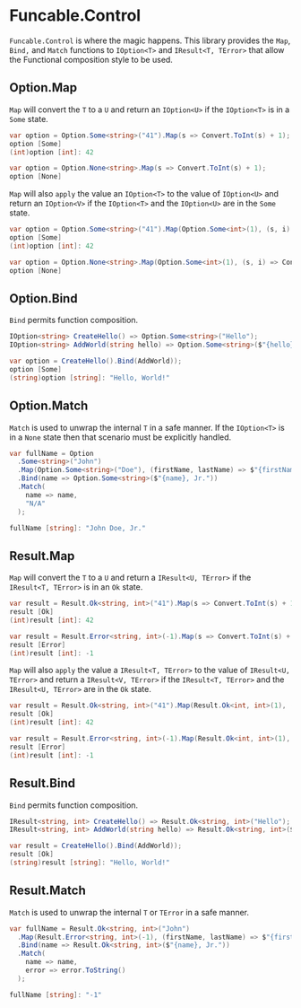 # Funcable.Control

`Funcable.Control` is where the magic happens. This library provides the `Map`, `Bind,` and `Match` functions to `IOption<T>` and `IResult<T, TError>` that allow the Functional composition style to be used.

## Option.Map

`Map` will convert the `T` to a `U` and return an `IOption<U>` if the `IOption<T>` is in a `Some` state.

```csharp
var option = Option.Some<string>("41").Map(s => Convert.ToInt(s) + 1);
option [Some]
(int)option [int]: 42

var option = Option.None<string>.Map(s => Convert.ToInt(s) + 1);
option [None]
```

`Map` will also `apply` the value an `IOption<T>` to the value of `IOption<U>` and return an `IOption<V>` if the `IOption<T>` and the `IOption<U>` are in the `Some` state.

```csharp
var option = Option.Some<string>("41").Map(Option.Some<int>(1), (s, i) => Convert.ToInt(s) + i);
option [Some]
(int)option [int]: 42

var option = Option.None<string>.Map(Option.Some<int>(1), (s, i) => Convert.ToInt(s) + i);
option [None]
```

## Option.Bind

`Bind` permits function composition.

```csharp
IOption<string> CreateHello() => Option.Some<string>("Hello");
IOption<string> AddWorld(string hello) => Option.Some<string>($"{hello}, World!");

var option = CreateHello().Bind(AddWorld));
option [Some]
(string)option [string]: "Hello, World!"
```

## Option.Match

`Match` is used to unwrap the internal `T` in a safe manner. If the `IOption<T>` is in a `None` state then that scenario must be explicitly handled.

```csharp
var fullName = Option
  .Some<string>("John")
  .Map(Option.Some<string>("Doe"), (firstName, lastName) => $"{firstName}, {lastName}")
  .Bind(name => Option.Some<string>($"{name}, Jr."))
  .Match(
    name => name,
    "N/A"
  );

fullName [string]: "John Doe, Jr."
```

## Result.Map

`Map` will convert the `T` to a `U` and return a `IResult<U, TError>` if the `IResult<T, TError>` is in an `Ok` state.

```csharp
var result = Result.Ok<string, int>("41").Map(s => Convert.ToInt(s) + 1);
result [Ok]
(int)result [int]: 42

var result = Result.Error<string, int>(-1).Map(s => Convert.ToInt(s) + 1);
result [Error]
(int)result [int]: -1
```

`Map` will also `apply` the value a `IResult<T, TError>` to the value of `IResult<U, TError>` and return a `IResult<V, TError>` if the `IResult<T, TError>` and the `IResult<U, TError>` are in the `Ok` state.

```csharp
var result = Result.Ok<string, int>("41").Map(Result.Ok<int, int>(1), (s, i) => Convert.ToInt(s) + i);
result [Ok]
(int)result [int]: 42

var result = Result.Error<string, int>(-1).Map(Result.Ok<int, int>(1), (s, i) => Convert.ToInt(s) + i);
result [Error]
(int)result [int]: -1
```

## Result.Bind

`Bind` permits function composition.

```csharp
IResult<string, int> CreateHello() => Result.Ok<string, int>("Hello");
IResult<string, int> AddWorld(string hello) => Result.Ok<string, int>($"{hello}, World!");

var result = CreateHello().Bind(AddWorld));
result [Ok]
(string)result [string]: "Hello, World!"
```

## Result.Match

`Match` is used to unwrap the internal `T` or `TError` in a safe manner.

```csharp
var fullName = Result.Ok<string, int>("John")
  .Map(Result.Error<string, int>(-1), (firstName, lastName) => $"{firstName}, {lastName}")
  .Bind(name => Result.Ok<string, int>($"{name}, Jr."))
  .Match(
    name => name,
    error => error.ToString()
  );

fullName [string]: "-1"
```
